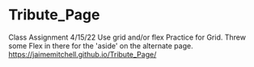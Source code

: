 # Tribute_Page
Class Assignment 4/15/22 Use grid and/or flex
Practice for Grid. Threw some Flex in there for the 'aside' on the alternate page.
https://jaimemitchell.github.io/Tribute_Page/

